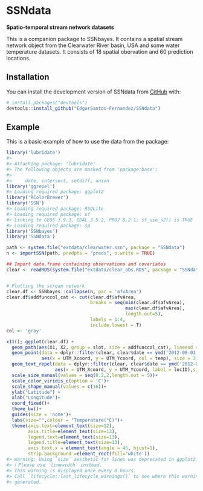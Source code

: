 
<!-- README.md is generated from README.Rmd. Please edit that file -->

# SSNdata

<!-- badges: start -->
<!-- badges: end -->

**Spatio-temporal stream network datasets**

This is a companion package to SSNbayes. It contains a spatial stream
network object from the Clearwater River basin, USA and some water
temperature datasets. It consists of 18 spatial obervation and 60
prediction locations.

## Installation

You can install the development version of SSNdata from
[GitHub](https://github.com/) with:

``` r
# install.packages("devtools")
devtools::install_github("EdgarSantos-Fernandez/SSNdata")
```

## Example

This is a basic example of how to use the data from the package:

``` r
library('lubridate')
#> 
#> Attaching package: 'lubridate'
#> The following objects are masked from 'package:base':
#> 
#>     date, intersect, setdiff, union
library('ggrepel')
#> Loading required package: ggplot2
library('RColorBrewer')
library('SSN')
#> Loading required package: RSQLite
#> Loading required package: sf
#> Linking to GEOS 3.9.3, GDAL 3.5.2, PROJ 8.2.1; sf_use_s2() is TRUE
#> Loading required package: sp
library('SSNbayes')
library('SSNdata')
```

``` r
path <- system.file("extdata/clearwater.ssn", package = "SSNdata")
n <- importSSN(path, predpts = "preds", o.write = TRUE)

## Import data.frame containing observations and covariates
clear <- readRDS(system.file("extdata/clear_obs.RDS", package = "SSNdata"))


# Plotting the stream network 
clear.df <- SSNbayes::collapse(n, par = 'afvArea')
clear.df$addfunccol_cat <- cut(clear.df$afvArea,
                               breaks = seq(min(clear.df$afvArea),
                                            max(clear.df$afvArea),
                                            length.out=5),
                               labels = 1:4,
                               include.lowest = T)
col <- 'gray'

x11(); ggplot(clear.df) +
  geom_path(aes(X1, X2, group = slot, size = addfunccol_cat), lineend = 'round', linejoin = 'round', col = col)+
  geom_point(data = dplyr::filter(clear, clear$date == ymd('2012-08-01')) ,
             aes(x = UTM_Xcoord, y = UTM_Ycoord, col = temp), size = 3)+
  geom_text_repel(data = dplyr::filter(clear, clear$date == ymd('2012-08-01')),
                  aes(x = UTM_Xcoord, y = UTM_Ycoord, label = locID),size = 3)+
  scale_size_manual(values = seq(0.2,2,length.out = 5))+
  scale_color_viridis_c(option = 'C')+
  scale_shape_manual(values = c(16))+
  ylab("Latitude") +
  xlab("Longitude")+
  coord_fixed()+
  theme_bw()+
  guides(size = 'none')+
  labs(size="",colour = "Temperature(°C)")+
  theme(axis.text=element_text(size=12),
        axis.title=element_text(size=13),
        legend.text=element_text(size=13),
        legend.title=element_text(size=13),
        axis.text.x = element_text(angle = 45, hjust=1),
        strip.background =element_rect(fill='white'))
#> Warning: Using `size` aesthetic for lines was deprecated in ggplot2 3.4.0.
#> ℹ Please use `linewidth` instead.
#> This warning is displayed once every 8 hours.
#> Call `lifecycle::last_lifecycle_warnings()` to see where this warning was
#> generated.
```
